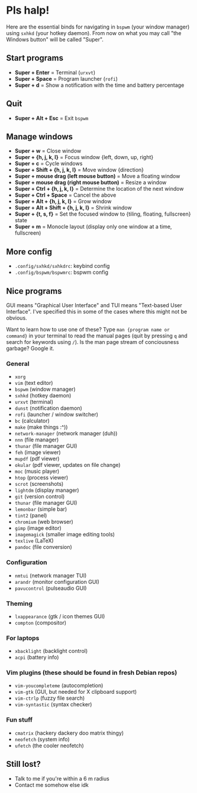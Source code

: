# Pls halp!

Here are the essential binds for navigating in `bspwm` (your window manager) using `sxhkd` (your hotkey daemon).
From now on what you may call "the Windows button" will be called "Super".

## Start programs

- **Super + Enter** = Terminal (`urxvt`)
- **Super + Space** = Program launcher (`rofi`)
- **Super + d** = Show a notification
with the time and battery percentage

## Quit

- **Super + Alt + Esc** = Exit `bspwm`

## Manage windows

- **Super + w** = Close window
- **Super + {h, j, k, l}** = Focus window {left, down, up, right}
- **Super + c** = Cycle windows
- **Super + Shift + {h, j, k, l}** = Move window {direction}
- **Super + mouse drag (left mouse button)** = Move a floating window
- **Super + mouse drag (right mouse button)** = Resize a window
- **Super + Ctrl + {h, j, k, l}** = Determine the location of the next window
- **Super + Ctrl + Space** = Cancel the above
- **Super + Alt + {h, j, k, l}** = Grow window
- **Super + Alt + Shift + {h, j, k, l}** = Shrink window
- **Super + {t, s, f}** = Set the focused window to {tiling, floating, fullscreen} state
- **Super + m** = Monocle layout (display only one window at a time, fullscreen)

## More config

- `.config/sxhkd/sxhkdrc`: keybind config
- `.config/bspwm/bspwmrc`: bspwm config

## Nice programs

GUI means "Graphical User Interface" and TUI means "Text-based User Interface".
I've specified this in some of the cases where this might not be obvious.

Want to learn how to use one of these? Type `man {program name or command}`
in your terminal to read the manual pages (quit by pressing `q` and search for
keywords using `/`). Is the man page stream of conciousness garbage? Google it.

### General

- `xorg`
- `vim` (text editor)
- `bspwm` (window manager)
- `sxhkd` (hotkey daemon)
- `urxvt` (terminal)
- `dunst` (notification daemon)
- `rofi` (launcher / window switcher)
- `bc` (calculator)
- `make` (make things :^))
- `network-manager` (network manager (duh))
- `nnn` (file manager)
- `thunar` (file manager GUI)
- `feh` (image viewer)
- `mupdf` (pdf viewer)
- `okular` (pdf viewer, updates on file change)
- `moc` (music player)
- `htop` (process viewer)
- `scrot` (screenshots)
- `lightdm` (display manager)
- `git` (version control)
- `thunar` (file manager GUI)
- `lemonbar` (simple bar)
- `tint2` (panel)
- `chromium` (web browser)
- `gimp` (image editor)
- `imagemagick` (smaller image editing tools)
- `texlive` (LaTeX)
- `pandoc` (file conversion)

### Configuration

- `nmtui` (network manager TUI)
- `arandr` (monitor configuration GUI)
- `pavucontrol` (pulseaudio GUI)

### Theming

- `lxappearance` (gtk / icon themes GUI)
- `compton` (compositor)

### For laptops

- `xbacklight` (backlight control)
- `acpi` (battery info)

### Vim plugins (these should be found in fresh Debian repos)

- `vim-youcompleteme` (autocompletion)
- `vim-gtk` (GUI, but needed for X clipboard support)
- `vim-ctrlp` (fuzzy file search)
- `vim-syntastic` (syntax checker)

### Fun stuff

- `cmatrix` (hackery dackery doo matrix thingy)
- `neofetch` (system info)
- `ufetch` (the cooler neofetch)

## Still lost?

- Talk to me if you're within a 6 m radius
- Contact me somehow else idk
